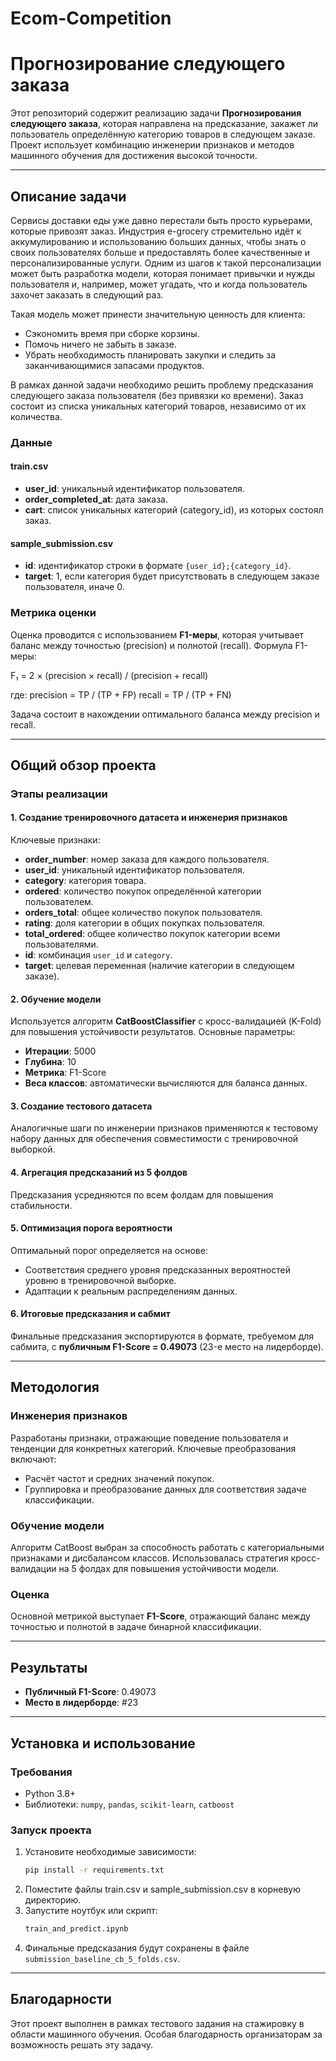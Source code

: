 # Ecom-Competition
# Прогнозирование следующего заказа

Этот репозиторий содержит реализацию задачи **Прогнозирования следующего заказа**, которая направлена на предсказание, закажет ли пользователь определённую категорию товаров в следующем заказе. Проект использует комбинацию инженерии признаков и методов машинного обучения для достижения высокой точности.

---

## Описание задачи

Сервисы доставки еды уже давно перестали быть просто курьерами, которые привозят заказ. Индустрия e-grocery стремительно идёт к аккумулированию и использованию больших данных, чтобы знать о своих пользователях больше и предоставлять более качественные и персонализированные услуги. Одним из шагов к такой персонализации может быть разработка модели, которая понимает привычки и нужды пользователя и, например, может угадать, что и когда пользователь захочет заказать в следующий раз.

Такая модель может принести значительную ценность для клиента:
- Сэкономить время при сборке корзины.
- Помочь ничего не забыть в заказе.
- Убрать необходимость планировать закупки и следить за заканчивающимися запасами продуктов.

В рамках данной задачи необходимо решить проблему предсказания следующего заказа пользователя (без привязки ко времени). Заказ состоит из списка уникальных категорий товаров, независимо от их количества.

### Данные

#### train.csv
- **user_id**: уникальный идентификатор пользователя.
- **order_completed_at**: дата заказа.
- **cart**: список уникальных категорий (category_id), из которых состоял заказ.

#### sample_submission.csv
- **id**: идентификатор строки в формате `{user_id};{category_id}`.
- **target**: 1, если категория будет присутствовать в следующем заказе пользователя, иначе 0.

### Метрика оценки

Оценка проводится с использованием **F1-меры**, которая учитывает баланс между точностью (precision) и полнотой (recall). Формула F1-меры:

F₁ = 2 × (precision × recall) / (precision + recall)

где:
precision = TP / (TP + FP)
recall = TP / (TP + FN)

Задача состоит в нахождении оптимального баланса между precision и recall.

---

## Общий обзор проекта

### Этапы реализации

#### 1. Создание тренировочного датасета и инженерия признаков
Ключевые признаки:
- **order_number**: номер заказа для каждого пользователя.
- **user_id**: уникальный идентификатор пользователя.
- **category**: категория товара.
- **ordered**: количество покупок определённой категории пользователем.
- **orders_total**: общее количество покупок пользователя.
- **rating**: доля категории в общих покупках пользователя.
- **total_ordered**: общее количество покупок категории всеми пользователями.
- **id**: комбинация `user_id` и `category`.
- **target**: целевая переменная (наличие категории в следующем заказе).

#### 2. Обучение модели
Используется алгоритм **CatBoostClassifier** с кросс-валидацией (K-Fold) для повышения устойчивости результатов. Основные параметры:
- **Итерации**: 5000
- **Глубина**: 10
- **Метрика**: F1-Score
- **Веса классов**: автоматически вычисляются для баланса данных.

#### 3. Создание тестового датасета
Аналогичные шаги по инженерии признаков применяются к тестовому набору данных для обеспечения совместимости с тренировочной выборкой.

#### 4. Агрегация предсказаний из 5 фолдов
Предсказания усредняются по всем фолдам для повышения стабильности.

#### 5. Оптимизация порога вероятности
Оптимальный порог определяется на основе:
- Соответствия среднего уровня предсказанных вероятностей уровню в тренировочной выборке.
- Адаптации к реальным распределениям данных.

#### 6. Итоговые предсказания и сабмит
Финальные предсказания экспортируются в формате, требуемом для сабмита, с **публичным F1-Score = 0.49073** (23-е место на лидерборде).

---

## Методология

### Инженерия признаков
Разработаны признаки, отражающие поведение пользователя и тенденции для конкретных категорий. Ключевые преобразования включают:
- Расчёт частот и средних значений покупок.
- Группировка и преобразование данных для соответствия задаче классификации.

### Обучение модели
Алгоритм CatBoost выбран за способность работать с категориальными признаками и дисбалансом классов. Использовалась стратегия кросс-валидации на 5 фолдах для повышения устойчивости модели.

### Оценка
Основной метрикой выступает **F1-Score**, отражающий баланс между точностью и полнотой в задаче бинарной классификации.

---

## Результаты

- **Публичный F1-Score**: 0.49073
- **Место в лидерборде**: #23

---

## Установка и использование

### Требования
- Python 3.8+
- Библиотеки: `numpy`, `pandas`, `scikit-learn`, `catboost`

### Запуск проекта
1. Установите необходимые зависимости:
   ```bash
   pip install -r requirements.txt
   ```
2. Поместите файлы train.csv и sample_submission.csv в корневую директорию.
3. Запустите ноутбук или скрипт:
   ```bash
   train_and_predict.ipynb
   ```
4. Финальные предсказания будут сохранены в файле `submission_baseline_cb_5_folds.csv`.

---

## Благодарности

Этот проект выполнен в рамках тестового задания на стажировку в области машинного обучения. Особая благодарность организаторам за возможность решать эту задачу.
